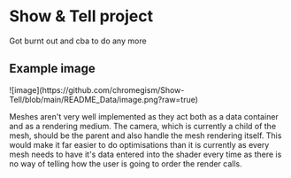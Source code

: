 <h1>Show & Tell project</h1>
<hbar>
<p>Got burnt out and cba to do any more</p>

<h2>Example image</h2>
![image](https://github.com/chromegism/Show-Tell/blob/main/README_Data/image.png?raw=true)

<p>Meshes aren't very well implemented as they act both as a data container and as a rendering medium. The camera, which is currently a child of the mesh, should be the parent and also handle the mesh rendering itself. This would make it far easier to do optimisations than it is currently as every mesh needs to have it's data entered into the shader every time as there is no way of telling how the user is going to order the render calls.</p>